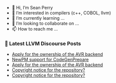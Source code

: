 - 👋 Hi, I’m Sean Perry
- 👀 I’m interested in compilers (c++, COBOL, llvm)
- 🌱 I’m currently learning ...
- 💞️ I’m looking to collaborate on ...
- 📫 How to reach me ...

<!---
s66perry/s66perry is a ✨ special ✨ repository because its `README.md` (this file) appears on your GitHub profile.
You can click the Preview link to take a look at your changes.
--->
### 📕 Latest LLVM Discourse Posts

<!-- DISCOURSE-LLVM:START -->
- [Apply for the ownership of the AVR backend](https://discourse.llvm.org/t/apply-for-the-ownership-of-the-avr-backend/70624#post_2)
- [NewPM support for CodeGenPrepare](https://discourse.llvm.org/t/newpm-support-for-codegenprepare/70620#post_2)
- [Apply for the ownership of the AVR backend](https://discourse.llvm.org/t/apply-for-the-ownership-of-the-avr-backend/70624#post_1)
- [Copyright notice for the repository?](https://discourse.llvm.org/t/copyright-notice-for-the-repository/70597#post_4)
- [Copyright notice for the repository?](https://discourse.llvm.org/t/copyright-notice-for-the-repository/70597#post_3)
<!-- DISCOURSE-LLVM:END -->
